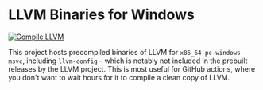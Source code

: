 # LLVM Binaries for Windows

[![Compile LLVM](https://github.com/thirdsgames/llvm-binaries-win/actions/workflows/compile.yml/badge.svg)](https://github.com/thirdsgames/llvm-binaries-win/actions/workflows/compile.yml)

This project hosts precompiled binaries of LLVM for `x86_64-pc-windows-msvc`, including `llvm-config` - which is notably not included in the prebuilt releases by the LLVM project. This is most useful for GitHub actions, where you don't want to wait hours for it to compile a clean copy of LLVM.
